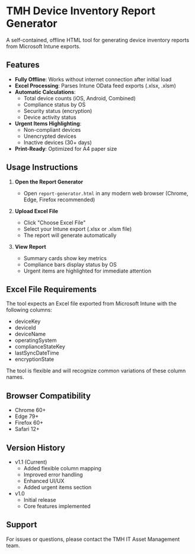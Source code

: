 # TMH Device Inventory Report Generator

A self-contained, offline HTML tool for generating device inventory reports from Microsoft Intune exports.

## Features

- **Fully Offline**: Works without internet connection after initial load
- **Excel Processing**: Parses Intune OData feed exports (.xlsx, .xlsm)
- **Automatic Calculations**:
  - Total device counts (iOS, Android, Combined)
  - Compliance status by OS
  - Security status (encryption)
  - Device activity status
- **Urgent Items Highlighting**:
  - Non-compliant devices
  - Unencrypted devices
  - Inactive devices (30+ days)
- **Print-Ready**: Optimized for A4 paper size

## Usage Instructions

1. **Open the Report Generator**
   - Open `report-generator.html` in any modern web browser (Chrome, Edge, Firefox recommended)

2. **Upload Excel File**
   - Click "Choose Excel File"
   - Select your Intune export (.xlsx or .xlsm file)
   - The report will generate automatically

3. **View Report**
   - Summary cards show key metrics
   - Compliance bars display status by OS
   - Urgent items are highlighted for immediate attention

## Excel File Requirements

The tool expects an Excel file exported from Microsoft Intune with the following columns:
- deviceKey
- deviceId
- deviceName
- operatingSystem
- complianceStateKey
- lastSyncDateTime
- encryptionState

The tool is flexible and will recognize common variations of these column names.

## Browser Compatibility

- Chrome 60+
- Edge 79+
- Firefox 60+
- Safari 12+

## Version History

- v1.1 (Current)
  - Added flexible column mapping
  - Improved error handling
  - Enhanced UI/UX
  - Added urgent items section
- v1.0
  - Initial release
  - Core features implemented

## Support

For issues or questions, please contact the TMH IT Asset Management team. 